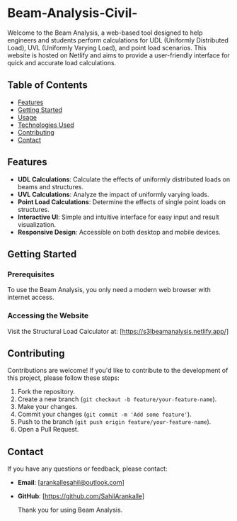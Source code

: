 # Beam-Analysis-Civil-

Welcome to the Beam Analysis, a web-based tool designed to help engineers and students perform calculations for UDL (Uniformly Distributed Load), UVL (Uniformly Varying Load), and point load scenarios. This website is hosted on Netlify and aims to provide a user-friendly interface for quick and accurate load calculations.
## Table of Contents

- [Features](#features)
- [Getting Started](#getting-started)
- [Usage](#usage)
- [Technologies Used](#technologies-used)
- [Contributing](#contributing)
- [Contact](#contact)

## Features

- **UDL Calculations**: Calculate the effects of uniformly distributed loads on beams and structures.
- **UVL Calculations**: Analyze the impact of uniformly varying loads.
- **Point Load Calculations**: Determine the effects of single point loads on structures.
- **Interactive UI**: Simple and intuitive interface for easy input and result visualization.
- **Responsive Design**: Accessible on both desktop and mobile devices.

## Getting Started

### Prerequisites

To use the Beam Analysis, you only need a modern web browser with internet access.

### Accessing the Website

Visit the Structural Load Calculator at: [https://s3lbeamanalysis.netlify.app/]

## Contributing

Contributions are welcome! If you'd like to contribute to the development of this project, please follow these steps:

1. Fork the repository.
2. Create a new branch (`git checkout -b feature/your-feature-name`).
3. Make your changes.
4. Commit your changes (`git commit -m 'Add some feature'`).
5. Push to the branch (`git push origin feature/your-feature-name`).
6. Open a Pull Request.

## Contact

If you have any questions or feedback, please contact:

- **Email**: [arankallesahil@outlook.com]
- **GitHub**: [https://github.com/SahilArankalle]

  Thank you for using Beam Analysis.
